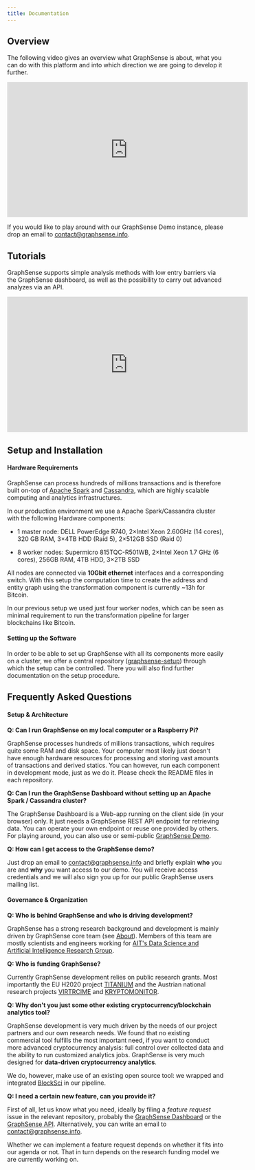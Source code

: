 ```yaml
---
title: Documentation
---
```


<h2>Overview</h2>

The following video gives an overview what GraphSense is about, what you can do with this platform and into which direction we are going to develop it further.

<div class="container mb-2">
  <p class="text-center m-auto">
		<iframe width="560" height="315" src="https://www.youtube.com/embed/H41LrA3NCo4" frameborder="0" allow="accelerometer; autoplay; clipboard-write; encrypted-media; gyroscope; picture-in-picture" allowfullscreen></iframe>
  </p>
</div>

If you would like to play around with our GraphSense Demo instance, please drop an email to <a href="mailto:contact@graphsense.info">contact@graphsense.info</a>.

<h2 class="mt-3">Tutorials</h2>

GraphSense supports simple analysis methods with low entry barriers via the GraphSense dashboard, as well as the possibility to carry out advanced analyzes via an API.

<div class="container">
  <p class="text-center m-auto">
  	<iframe width="560" height="315" src="https://www.youtube.com/embed/BagxRwv6ykA" frameborder="0" allow="accelerometer; autoplay; clipboard-write; encrypted-media; gyroscope; picture-in-picture" allowfullscreen></iframe>
  </p>
</div>


<h2 class="mt-3">Setup and Installation</h2>

<h4>Hardware Requirements</h4>

GraphSense can process hundreds of millions transactions and is therefore built on-top of [Apache Spark](spark) and [Cassandra](cassandra), which are highly scalable computing and analytics infrastructures.

In our production environment we use a Apache Spark/Cassandra cluster with the following Hardware components:

* 1 master node: DELL PowerEdge R740, 2×Intel Xeon 2.60GHz (14 cores), 320 GB RAM, 3×4TB HDD (Raid 5), 2×512GB SSD (Raid 0)

* 8 worker nodes: Supermicro 815TQC-R501WB, 2×Intel Xeon 1.7 GHz (6 cores), 256GB RAM, 4TB HDD, 3×2TB SSD

All nodes are connected via **10Gbit ethernet** interfaces and a corresponding switch. With this setup the computation time to create the address and entity graph using the transformation component is currently \~13h for Bitcoin.

In our previous setup we used just four worker nodes, which can be seen as minimal requirement to run the transformation pipeline for larger blockchains like Bitcoin.

<h4>Setting up the Software</h4>

In order to be able to set up GraphSense with all its components more easily on a cluster, we offer a central repository ([graphsense-setup](https://github.com/graphsense/graphsense-setup)) through which the setup can be controlled. There you will also find further documentation on the setup procedure.

<h2 class="mt-3">Frequently Asked Questions</h2>

<h4>Setup & Architecture</h4>

**Q: Can I run GraphSense on my local computer or a Raspberry Pi?**

GraphSense processes hundreds of millions transactions, which requires quite some RAM and disk space. Your computer most likely just doesn't have enough hardware resources for processing and storing vast amounts of transactions and derived statics. You can however, run each component in development mode, just as we do it. Please check the README files in each repository.

**Q: Can I run the GraphSense Dashboard without setting up an Apache Spark / Cassandra cluster?**

The GraphSense Dashboard is a Web-app running on the client side (in your browser) only. It just needs a GraphSense REST API endpoint for retrieving data. You can operate your own endpoint or reuse one provided by others. For playing around, you can also use or semi-public [GraphSense Demo](https://demo.graphsense.info).

**Q: How can I get access to the GraphSense demo?**

Just drop an email to [contact@graphsense.info](mailto:contact@graphsense.info) and briefly explain **who** you are and **why** you want access to our demo. You will receive access credentials and we will also sign you up for our public GraphSense users mailing list.

<h4>Governance & Organization</h4>

**Q: Who is behind GraphSense and who is driving development?**

GraphSense has a strong research background and development is mainly driven by GraphSense core team (see [About](about.html)). Members of this team are mostly scientists and engineers working for [AIT's Data Science and Artificial Intelligence Research Group](https://www.ait.ac.at/themen/data-science/).

**Q: Who is funding GraphSense?**

Currently GraphSense development relies on public research grants. Most importantly the EU H2020 project [TITANIUM](https://titanium-project.eu/) and the Austrian national research projects [VIRTRCIME](https://virtcrime-project.info/) and [KRYPTOMONITOR](https://kryptomonitor-project.info/).

**Q: Why don't you just some other existing cryptocurrency/blockchain analytics tool?**

GraphSense development is very much driven by the needs of our project partners and our own research needs. We found that no existing commercial tool fulfills the most important need, if you want to conduct more advanced cryptocurrency analysis: full control over collected data and the ability to run customized analytics jobs. GraphSense is very much designed for **data-driven cryptocurrency analytics**.

We do, however, make use of an existing open source tool: we wrapped and integrated [BlockSci](https://github.com/citp/BlockSci) in our pipeline.

**Q: I need a certain new feature, can you provide it?**

First of all, let us know what you need, ideally by filing a *feature request* issue in the relevant repository, probably the [GraphSense Dashboard](https://github.com/graphsense/graphsense-dashboard) or the [GraphSense API](https://github.com/graphsense/graphsense-openapi). Alternatively, you can write an email to [contact@graphsense.info](mailto:contact@graphsense.info).

Whether we can implement a feature request depends on whether it fits into our agenda or not. That in turn depends on the research funding model we are currently working on.


[spark]: https://spark.apache.org/
[cassandra]: https://cassandra.apache.org/
